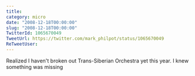 ```yaml
---
title: 
category: micro
date: "2008-12-18T00:00:00"
slug: "2008-12-18T00:00:00"
TwitterId: 1065670049
TweetUrl: https://twitter.com/mark_philpot/status/1065670049
ReTweetUser: 
---
```


Realized I haven't broken out Trans-Siberian Orchestra yet this year. I knew something was missing